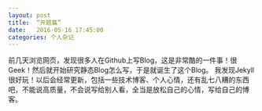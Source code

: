 ```yaml
---
layout: post
title:  “开题篇”
date:   2016-05-16 17:45:00
categories: 个人杂记
---
```

前几天浏览网页，发现很多人在Github上写Blog，这是非常酷的一件事！很Geek！然后就开始研究静态Blog怎么写，于是就诞生了这个Blog。
我发现Jekyll很好玩！以后会经常更新，包括一些技术博客、个人心情，还有乱七八糟的东西吧，不能说高质量，不会说写给别人看，全当是放松自己的心情，写给自己的博客。

